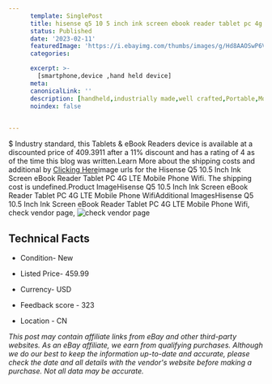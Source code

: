 ```yaml
---
      template: SinglePost
      title: hisense q5 10 5 inch ink screen ebook reader tablet pc 4g lte mobile phone wifi
      status: Published
      date: '2023-02-11'
      featuredImage: 'https://i.ebayimg.com/thumbs/images/g/Hd8AAOSwP6ViUwPI/s-l225.jpg'
      categories: 

      excerpt: >-
        [smartphone,device ,hand held device]
      meta:
      canonicalLink: ''
      description: [handheld,industrially made,well crafted,Portable,Mobile,Compact,Convenient,Lightweight,Maneuverable,Man-portable,Miniature,Carriable,Hand-held,Light,Holdable,Transportable,Mobile device,Pocket-sized,On-the-go,Wireless,Cordless,Compact size,Convenient size, smartphone,device ,hand held device]
      noindex: false

        
---
```

$
    Industry standard, this Tablets & eBook Readers device is available at a discounted price of 409.3911 after a 11% discount and has a rating of 4 as of the time this blog was written.Learn More about the shipping costs and additional by [Clicking Here](https://www.ebay.com/itm/234560381683?hash=item369ce362f3%3Ag%3AHd8AAOSwP6ViUwPI&mkevt=1&mkcid=1&mkrid=711-53200-19255-0&campid=%253CePNCampaignId%253E&customid=%253CreferenceId%253E&toolid=10049)image urls for the Hisense Q5 10.5 Inch Ink Screen eBook Reader Tablet PC 4G LTE Mobile Phone Wifi. The shipping cost is undefined.Product ImageHisense Q5 10.5 Inch Ink Screen eBook Reader Tablet PC 4G LTE Mobile Phone WifiAdditional ImagesHisense Q5 10.5 Inch Ink Screen eBook Reader Tablet PC 4G LTE Mobile Phone Wifi, check vendor page, ![check vendor page](https://origin-galleryplus.ebayimg.com/ws/web/234560381683_2_0_1/225x225.jpg,https://origin-galleryplus.ebayimg.com/ws/web/234560381683_3_0_1/225x225.jpg,https://origin-galleryplus.ebayimg.com/ws/web/234560381683_4_0_1/225x225.jpg,https://origin-galleryplus.ebayimg.com/ws/web/234560381683_5_0_1/225x225.jpg,https://origin-galleryplus.ebayimg.com/ws/web/234560381683_6_0_1/225x225.jpg,https://origin-galleryplus.ebayimg.com/ws/web/234560381683_7_0_1/225x225.jpg,https://origin-galleryplus.ebayimg.com/ws/web/234560381683_8_0_1/225x225.jpg,https://origin-galleryplus.ebayimg.com/ws/web/234560381683_9_0_1/225x225.jpg,https://origin-galleryplus.ebayimg.com/ws/web/234560381683_10_0_1/225x225.jpg,https://origin-galleryplus.ebayimg.com/ws/web/234560381683_11_0_1/225x225.jpg,https://origin-galleryplus.ebayimg.com/ws/web/234560381683_12_0_1/225x225.jpg)
    
    

 ## Technical Facts 



     
      

 - Condition- New 


      

 - Listed Price- 459.99 


      

 - Currency- USD 


      

 - Feedback score - 323 


      

 - Location - CN 


      
      

 *_This post may contain affiliate links from eBay and other third-party websites. As an eBay affiliate, we earn from qualifying purchases. Although we do our best to keep the information up-to-date and accurate, please check the date and all details with the vendor's website before making a purchase. Not all data may be accurate._*



    
    
    
    
    